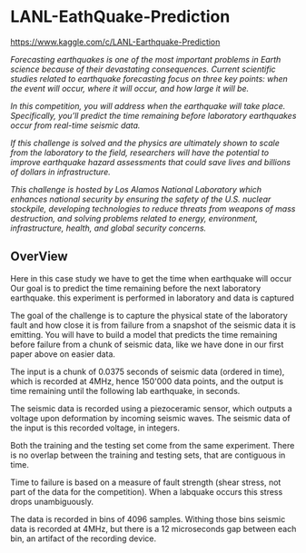 # LANL-EathQuake-Prediction
https://www.kaggle.com/c/LANL-Earthquake-Prediction

<i>Forecasting earthquakes is one of the most important problems in Earth science because of their devastating consequences. Current scientific studies related to earthquake forecasting focus on three key points: when the event will occur, where it will occur, and how large it will be.

In this competition, you will address when the earthquake will take place. Specifically, you’ll predict the time remaining before laboratory earthquakes occur from real-time seismic data.

If this challenge is solved and the physics are ultimately shown to scale from the laboratory to the field, researchers will have the potential to improve earthquake hazard assessments that could save lives and billions of dollars in infrastructure.

This challenge is hosted by Los Alamos National Laboratory which enhances national security by ensuring the safety of the U.S. nuclear stockpile, developing technologies to reduce threats from weapons of mass destruction, and solving problems related to energy, environment, infrastructure, health, and global security concerns.</i>

<h2>OverView</h2>

Here in this case study we have to get the time when earthquake will occur Our goal is to predict the time remaining before the next laboratory earthquake. this experiment is performed in laboratory and data is captured

The goal of the challenge is to capture the physical state of the laboratory fault and how close it is from failure from a snapshot of the seismic data it is emitting. You will have to build a model that predicts the time remaining before failure from a chunk of seismic data, like we have done in our first paper above on easier data.

The input is a chunk of 0.0375 seconds of seismic data (ordered in time), which is recorded at 4MHz, hence 150'000 data points, and the output is time remaining until the following lab earthquake, in seconds.

The seismic data is recorded using a piezoceramic sensor, which outputs a voltage upon deformation by incoming seismic waves. The seismic data of the input is this recorded voltage, in integers.

Both the training and the testing set come from the same experiment. There is no overlap between the training and testing sets, that are contiguous in time.

Time to failure is based on a measure of fault strength (shear stress, not part of the data for the competition). When a labquake occurs this stress drops unambiguously.

The data is recorded in bins of 4096 samples. Withing those bins seismic data is recorded at 4MHz, but there is a 12 microseconds gap between each bin, an artifact of the recording device.
